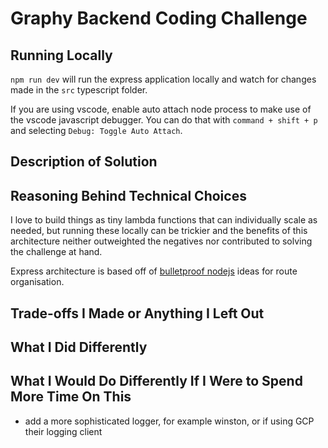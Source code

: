 # Graphy Backend Coding Challenge


## Running Locally
`npm run dev` will run the express application locally and watch for changes made in the `src` typescript folder.

If you are using vscode, enable auto attach node process to make use of the vscode javascript debugger. You can do that with `command + shift + p` and selecting `Debug: Toggle Auto Attach`.


## Description of Solution

## Reasoning Behind Technical Choices
I love to build things as tiny lambda functions that can individually scale as needed, but running these locally can be trickier and the benefits of this architecture neither outweighted the negatives nor contributed to solving the challenge at hand.

Express architecture is based off of [bulletproof nodejs](https://softwareontheroad.com/ideal-nodejs-project-structure/) ideas for route organisation.

## Trade-offs I Made or Anything I Left Out

## What I Did Differently

## What I Would Do Differently If I Were to Spend More Time On This
- add a more sophisticated logger, for example winston, or if using GCP their logging client